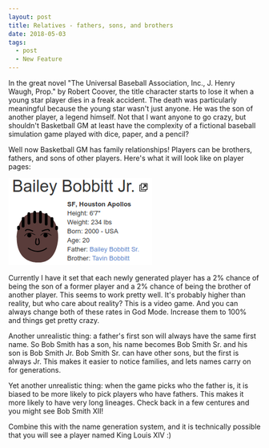 ```yaml
---
layout: post
title: Relatives - fathers, sons, and brothers
date: 2018-05-03
tags:
  - post
  - New Feature
---
```


In the great novel "The Universal Baseball Association, Inc., J. Henry Waugh, Prop." by Robert Coover, the title character starts to lose it when a young star player dies in a freak accident. The death was particularly meaningful because the young star wasn't just anyone. He was the son of another player, a legend himself. Not that I want anyone to go crazy, but shouldn't Basketball GM at least have the complexity of a fictional baseball simulation game played with dice, paper, and a pencil?

Well now Basketball GM has family relationships! Players can be brothers, fathers, and sons of other players. Here's what it will look like on player pages:

<!--more-->

<img src="/files/relatives.png" width="287" height="174" alt="Player info box, including relatives">

Currently I have it set that each newly generated player has a 2% chance of being the son of a former player and a 2% chance of being the brother of another player. This seems to work pretty well. It's probably higher than reality, but who care about reality? This is a video game. And you can always change both of these rates in God Mode. Increase them to 100% and things get pretty crazy.

Another unrealistic thing: a father's first son will always have the same first name. So Bob Smith has a son, his name becomes Bob Smith Sr. and his son is Bob Smith Jr. Bob Smith Sr. can have other sons, but the first is always Jr. This makes it easier to notice families, and lets names carry on for generations.

Yet another unrealistic thing: when the game picks who the father is, it is biased to be more likely to pick players who have fathers. This makes it more likely to have very long lineages. Check back in a few centures and you might see Bob Smith XII!

Combine this with the name generation system, and it is technically possible that you will see a player named King Louis XIV :)
